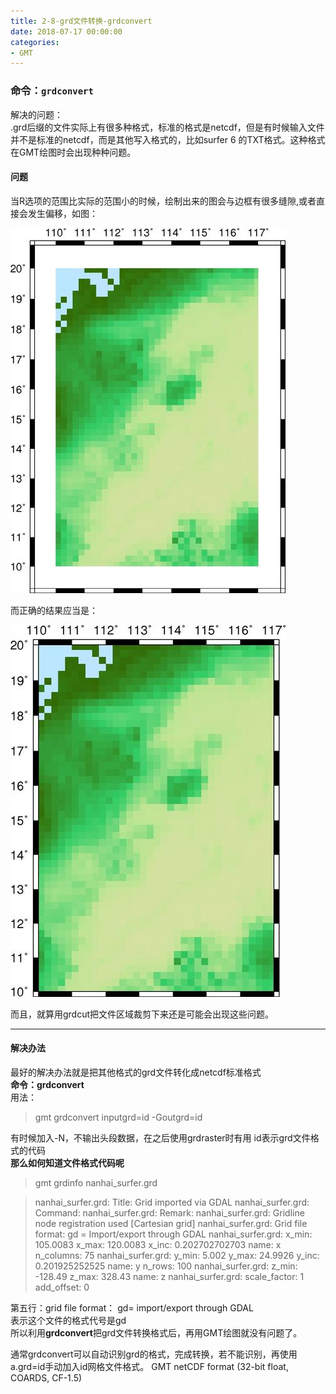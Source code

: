 ```yaml
---
title: 2-8-grd文件转换-grdconvert
date: 2018-07-17 00:00:00
categories:
- GMT
---
```

### 命令：`grdconvert`
解决的问题：  
.grd后缀的文件实际上有很多种格式，标准的格式是netcdf，但是有时候输入文件并不是标准的netcdf，而是其他写入格式的，比如surfer 6 的TXT格式。这种格式在GMT绘图时会出现种种问题。  
#### 问题
当R选项的范围比实际的范围小的时候，绘制出来的图会与边框有很多缝隙,或者直接会发生偏移，如图：  

![nanhai_surfer.jpg](../../imags/7955445-a418c70de8ecbc68.jpg)  

而正确的结果应当是：  

![nanhai_netcdf.jpg](../../imags/7955445-ef5e207180efae38.jpg)  


而且，就算用grdcut把文件区域裁剪下来还是可能会出现这些问题。  

---
#### 解决办法
最好的解决办法就是把其他格式的grd文件转化成netcdf标准格式    
**命令：grdconvert**  
用法：  
> gmt grdconvert inputgrd=id -Goutgrd=id 

有时候加入-N，不输出头段数据，在之后使用grdraster时有用
id表示grd文件格式的代码   
**那么如何知道文件格式代码呢**  
> gmt grdinfo nanhai_surfer.grd  

> nanhai_surfer.grd: Title: Grid imported via GDAL                                                                        nanhai_surfer.grd: Command:                                                                                             nanhai_surfer.grd: Remark:                                                                                              nanhai_surfer.grd: Gridline node registration used [Cartesian grid]                                                     nanhai_surfer.grd: Grid file format: gd = Import/export through GDAL                                                    nanhai_surfer.grd: x_min: 105.0083 x_max: 120.0083 x_inc: 0.202702702703 name: x n_columns: 75                          nanhai_surfer.grd: y_min: 5.002 y_max: 24.9926 y_inc: 0.201925252525 name: y n_rows: 100                                nanhai_surfer.grd: z_min: -128.49 z_max: 328.43 name: z                                                                 nanhai_surfer.grd: scale_factor: 1 add_offset: 0 

第五行：grid file format： gd= import/export through GDAL  
表示这个文件的格式代号是gd  
所以利用**grdconvert**把grd文件转换格式后，再用GMT绘图就没有问题了。


通常grdconvert可以自动识别grd的格式，完成转换，若不能识别，再使用a.grd=id手动加入id网格文件格式。
GMT netCDF format (32-bit float, COARDS, CF-1.5)


